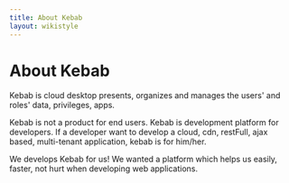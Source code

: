 ```yaml
---
title: About Kebab
layout: wikistyle
---
```


About Kebab
===========

Kebab is cloud desktop presents, organizes and manages the users' and roles' data, privileges, apps.

Kebab is not a product for end users. Kebab is development platform for developers. If a developer want to develop a
cloud, cdn, restFull, ajax based, multi-tenant application, kebab is for him/her.

We develops Kebab for us! We wanted a platform which helps us easily, faster, not hurt when developing web applications.



